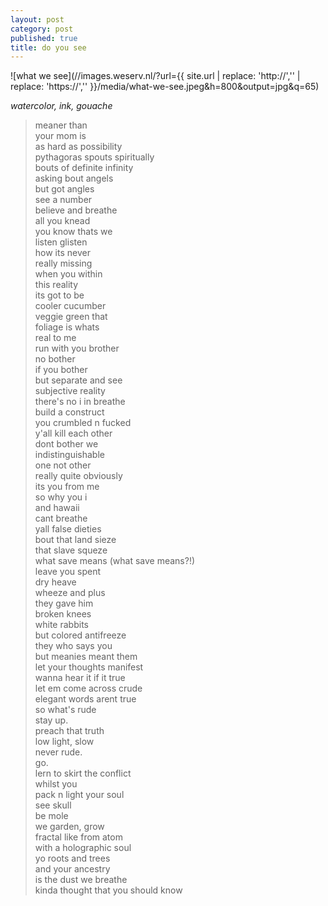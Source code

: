 ```yaml
---
layout: post
category: post
published: true
title: do you see
---
```

![what we see](//images.weserv.nl/?url={{ site.url | replace: 'http://','' | replace: 'https://','' }}/media/what-we-see.jpeg&h=800&output=jpg&q=65)
<!--more-->
<span class='date fr'>*watercolor, ink, gouache*</span><br>
  
  
  
>meaner than  
your mom is    
as hard as possibility   
pythagoras spouts spiritually  
bouts of definite infinity  
asking bout angels  
but got angles  
see a number  
believe and breathe  
all you knead  
you know thats we    
listen glisten   
how its never  
really missing  
when you within  
this reality  
its got to be  
cooler cucumber  
veggie green that  
foliage is whats  
real to me  
run with you brother  
no bother  
if you bother  
but separate and see  
subjective reality  
there's no i in breathe  
build a construct  
you crumbled n fucked    
y'all kill each other  
dont bother we  
indistinguishable  
one not other  
really quite obviously  
its you from me  
so why you i  
and hawaii  
cant breathe  
yall false dieties  
bout that land sieze  
that slave squeze  
what save means (what save means?!)  
leave you spent  
dry heave  
wheeze and plus  
they gave him  
broken knees  
white rabbits  
but colored antifreeze  
they who says you  
but meanies meant them    
let your thoughts manifest  
wanna hear it if it true      
let em come across crude  
elegant words arent true  
so what's rude  
stay up.  
preach that truth  
low light, slow  
never rude.  
go.  
lern to skirt the conflict  
whilst you  
pack n light your soul  
see skull  
be mole  
we garden, grow  
fractal like from atom  
with a holographic soul  
yo roots and trees  
and your ancestry  
is the dust we breathe  
kinda thought that you should know
